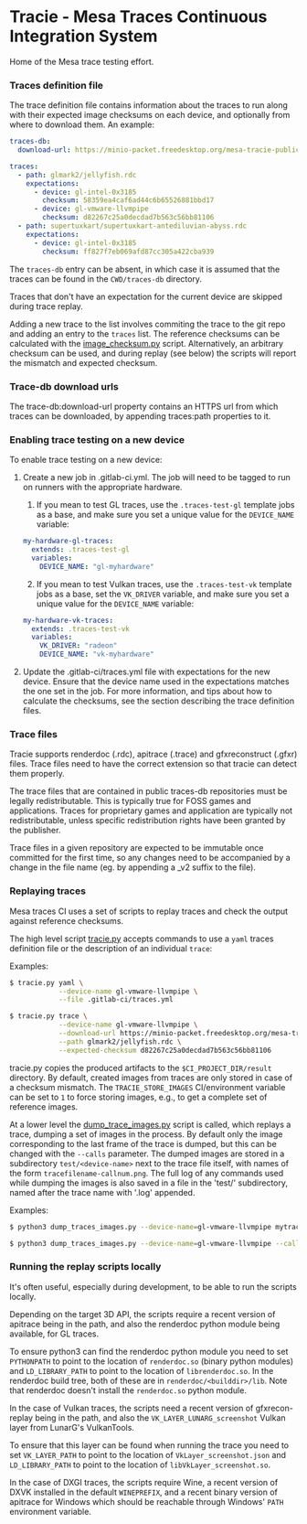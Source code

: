 Tracie - Mesa Traces Continuous Integration System
==================================================

Home of the Mesa trace testing effort.

### Traces definition file

The trace definition file contains information about the traces to run along
with their expected image checksums on each device, and optionally from where to
download them. An example:

```yaml
traces-db:
  download-url: https://minio-packet.freedesktop.org/mesa-tracie-public/

traces:
  - path: glmark2/jellyfish.rdc
    expectations:
      - device: gl-intel-0x3185
        checksum: 58359ea4caf6ad44c6b65526881bbd17
      - device: gl-vmware-llvmpipe
        checksum: d82267c25a0decdad7b563c56bb81106
  - path: supertuxkart/supertuxkart-antediluvian-abyss.rdc
    expectations:
      - device: gl-intel-0x3185
        checksum: ff827f7eb069afd87cc305a422cba939
```

The `traces-db` entry can be absent, in which case it is assumed that
the traces can be found in the `CWD/traces-db` directory.

Traces that don't have an expectation for the current device are skipped
during trace replay.

Adding a new trace to the list involves commiting the trace to the git repo and
adding an entry to the `traces` list. The reference checksums can be calculated
with the [image_checksum.py](.gitlab-ci/tracie/image_checksum.py) script.
Alternatively, an arbitrary checksum can be used, and during replay (see below)
the scripts will report the mismatch and expected checksum.

### Trace-db download urls

The trace-db:download-url property contains an HTTPS url from which traces can
be downloaded, by appending traces:path properties to it.

### Enabling trace testing on a new device

To enable trace testing on a new device:

1. Create a new job in .gitlab-ci.yml. The job will need to be tagged
   to run on runners with the appropriate hardware.

   1. If you mean to test GL traces, use the `.traces-test-gl`
      template jobs as a base, and make sure you set a unique value for the
     `DEVICE_NAME` variable:

   ```yaml
   my-hardware-gl-traces:
     extends: .traces-test-gl
     variables:
       DEVICE_NAME: "gl-myhardware"
   ```

   2. If you mean to test Vulkan traces, use the `.traces-test-vk`
      template jobs as a base, set the `VK_DRIVER` variable, and make
      sure you set a unique value for the `DEVICE_NAME` variable:

   ```yaml
   my-hardware-vk-traces:
     extends: .traces-test-vk
     variables:
       VK_DRIVER: "radeon"
       DEVICE_NAME: "vk-myhardware"
   ```

2. Update the .gitlab-ci/traces.yml file with expectations for the new device.
   Ensure that the device name used in the expectations matches the one
   set in the job. For more information, and tips about how to calculate
   the checksums, see the section describing the trace definition files.

### Trace files

Tracie supports renderdoc (.rdc), apitrace (.trace) and gfxreconstruct
(.gfxr) files. Trace files need to have the correct extension so that
tracie can detect them properly.

The trace files that are contained in public traces-db repositories must be
legally redistributable. This is typically true for FOSS games and
applications. Traces for proprietary games and application are typically not
redistributable, unless specific redistribution rights have been granted by the
publisher.

Trace files in a given repository are expected to be immutable once committed
for the first time, so any changes need to be accompanied by a change in the
file name (eg. by appending a _v2 suffix to the file).

### Replaying traces

Mesa traces CI uses a set of scripts to replay traces and check the output
against reference checksums.

The high level script [tracie.py](.gitlab-ci/tracie/tracie.py) accepts
commands to use a `yaml` traces definition file or the description of
an individual `trace`:

Examples:

   ```sh
   $ tracie.py yaml \
               --device-name gl-vmware-llvmpipe \
               --file .gitlab-ci/traces.yml
   ```

   ```sh
   $ tracie.py trace \
               --device-name gl-vmware-llvmpipe \
               --download-url https://minio-packet.freedesktop.org/mesa-tracie-public/ \
               --path glmark2/jellyfish.rdc \
               --expected-checksum d82267c25a0decdad7b563c56bb81106
   ```

tracie.py copies the produced artifacts to the `$CI_PROJECT_DIR/result`
directory. By default, created images from traces are only stored in case of a
checksum mismatch. The `TRACIE_STORE_IMAGES` CI/environment variable can be set
to `1` to force storing images, e.g., to get a complete set of reference
images.

At a lower level the
[dump_trace_images.py](.gitlab-ci/tracie/dump_trace_images.py) script is
called, which replays a trace, dumping a set of images in the process. By
default only the image corresponding to the last frame of the trace is dumped,
but this can be changed with the `--calls` parameter. The dumped images are
stored in a subdirectory `test/<device-name>` next to the trace file itself,
with names of the form `tracefilename-callnum.png`.  The full log of any
commands used while dumping the images is also saved in a file in the
'test/<device-name>' subdirectory, named after the trace name with '.log'
appended.

Examples:

   ```sh
   $ python3 dump_traces_images.py --device-name=gl-vmware-llvmpipe mytrace.trace
   ```

   ```sh
   $ python3 dump_traces_images.py --device-name=gl-vmware-llvmpipe --calls=2075,3300 mytrace.trace
   ```

### Running the replay scripts locally

It's often useful, especially during development, to be able to run the scripts
locally.

Depending on the target 3D API, the scripts require a recent version
of apitrace being in the path, and also the renderdoc python module
being available, for GL traces.

To ensure python3 can find the renderdoc python module you need to set
`PYTHONPATH` to point to the location of `renderdoc.so` (binary python modules)
and `LD_LIBRARY_PATH` to point to the location of `librenderdoc.so`. In the
renderdoc build tree, both of these are in `renderdoc/<builddir>/lib`. Note
that renderdoc doesn't install the `renderdoc.so` python module.

In the case of Vulkan traces, the scripts need a recent version of
gfxrecon-replay being in the path, and also the
`VK_LAYER_LUNARG_screenshot` Vulkan layer from LunarG's VulkanTools.

To ensure that this layer can be found when running the trace you need
to set `VK_LAYER_PATH` to point to the location of
`VkLayer_screenshot.json` and `LD_LIBRARY_PATH` to point to the
location of `libVkLayer_screenshot.so`.

In the case of DXGI traces, the scripts require Wine, a recent version
of DXVK installed in the default `WINEPREFIX`, and a recent binary
version of apitrace for Windows which should be reachable through
Windows' `PATH` environment variable.

